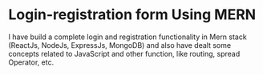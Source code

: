 # Login-registration form Using MERN
I have build a complete login and registration functionality in Mern stack (ReactJs, NodeJs, ExpressJs, MongoDB) and also have dealt some concepts related to JavaScript and other function, like routing, spread Operator, etc.
